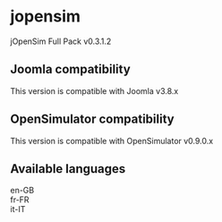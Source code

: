 # jopensim
jOpenSim Full Pack v0.3.1.2

## Joomla compatibility
This version is compatible with Joomla v3.8.x

## OpenSimulator compatibility
This version is compatible with OpenSimulator v0.9.0.x

## Available languages
en-GB<br />
fr-FR<br />
it-IT